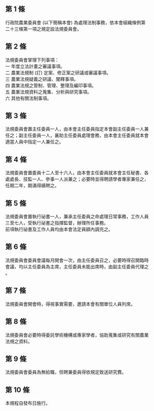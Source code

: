第 1 條
-------
行政院農業委員會 (以下簡稱本會) 為處理法制事務，依本會組織條例第  
二十三條第一項之規定設法規委員會。

第 2 條
-------
法規委員會掌理下列事項：  
一  年度立法計畫之審議事項。  
二  農業法規制 (訂) 定案、修正案之研議或審議事項。  
三  農業法規疑義之研議、闡釋事項。  
四  農業法規之管制、管理、整理及編印事項。  
五  農業法規資料之蒐集、分析與研究事項。  
六  其他有關法制事項。

第 3 條
-------
法規委員會置主任委員一人，由本會主任委員指定本會副主任委員一人兼  
任之；副主任委員一人，襄助主任委員處理會務，由本會主任委員就本會  
適當人員中指定一人兼任之。

第 4 條
-------
法規委員會置委員十二人至十六人，由本會主任委員就本會主任秘書、各  
處處長、技監一人、參事一人派兼之；必要時並得聘請學者專家兼任之，  
任期二年，期滿得續聘之。

第 5 條
-------
法規委員會置執行祕書一人，兼承主任委員之命處理日常事務，工作人員  
三至七人，受執行祕書之指揮監督，辦理所任事務。  
前項執行祕書及工作人員均由本會法定員額內調充之。

第 6 條
-------
法規委員會委員會議每月開會一次，由主任委員召之，必要時得召開臨時  
會議，均以主任委員為主席，主任委員未能出席時，由副主任委員代理之  
。

第 7 條
-------
法規委員會開會時，得視事實需要，邀請本會有關單位人員列席。

第 8 條
-------
法規委員會必要時得委託學術機構或專家學者，協助蒐集或研究有關農業  
法規之資料。

第 9 條
-------
法規委員會委員為無給職，但聘兼委員得依規定致送研究費。

第 10 條
--------
本規程自發布日施行。

